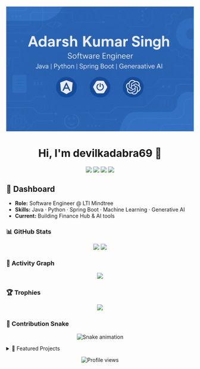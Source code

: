 <!-- Banner -->
<p align="center">
  <img src="./assets/banner.png" alt="Banner" />
</p>

<h1 align="center">Hi, I'm devilkadabra69 👋</h1>

<p align="center">
  <a href="https://img.shields.io/badge/Java-ED8B00?style=for-the-badge&logo=openjdk&logoColor=white"><img src="https://img.shields.io/badge/Java-ED8B00?style=for-the-badge&logo=openjdk&logoColor=white" /></a>
  <a href="https://img.shields.io/badge/Spring%20Boot-6DB33F?style=for-the-badge&logo=springboot&logoColor=white"><img src="https://img.shields.io/badge/Spring%20Boot-6DB33F?style=for-the-badge&logo=springboot&logoColor=white" /></a>
  <a href="https://img.shields.io/badge/Python-3776AB?style=for-the-badge&logo=python&logoColor=white"><img src="https://img.shields.io/badge/Python-3776AB?style=for-the-badge&logo=python&logoColor=white" /></a>
  <a href="https://img.shields.io/badge/GenAI-000000?style=for-the-badge&logo=OpenAI&logoColor=white"><img src="https://img.shields.io/badge/GenAI-000000?style=for-the-badge&logo=OpenAI&logoColor=white" /></a>
</p>

## 🚀 Dashboard
- **Role:** Software Engineer @ LTI Mindtree  
- **Skills:** Java · Python · Spring Boot · Machine Learning · Generative AI  
- **Current:** Building Finance Hub & AI tools

### 📊 GitHub Stats
<p align="center">
  <img src="https://github-readme-stats.vercel.app/api?username=YOUR_USERNAME&show_icons=true&theme=radical" />
  <img src="https://github-readme-stats.vercel.app/api/top-langs/?username=YOUR_USERNAME&layout=compact&theme=radical" />
</p>

### 🌱 Activity Graph
<p align="center">
  <img src="https://github-readme-activity-graph.vercel.app/graph?username=YOUR_USERNAME&theme=rogue" />
</p>

### 🏆 Trophies
<p align="center">
  <img src="https://github-profile-trophy.vercel.app/?username=YOUR_USERNAME&theme=dracula&margin-w=10&margin-h=10" />
</p>

### 🐍 Contribution Snake
<p align="center">
  <img src="./assets/snake.svg" alt="Snake animation" />
</p>

<!-- Optional collapsible sections -->
<details>
  <summary>📂 Featured Projects</summary>

- Finance Hub – Angular + Spring Boot
- AI RAG Utilities – Python, FastAPI
- Community Chat – WebSockets + React

</details>

<p align="center">
  <img src="https://komarev.com/ghpvc/?username=YOUR_USERNAME&color=blue" alt="Profile views"/>
</p>
